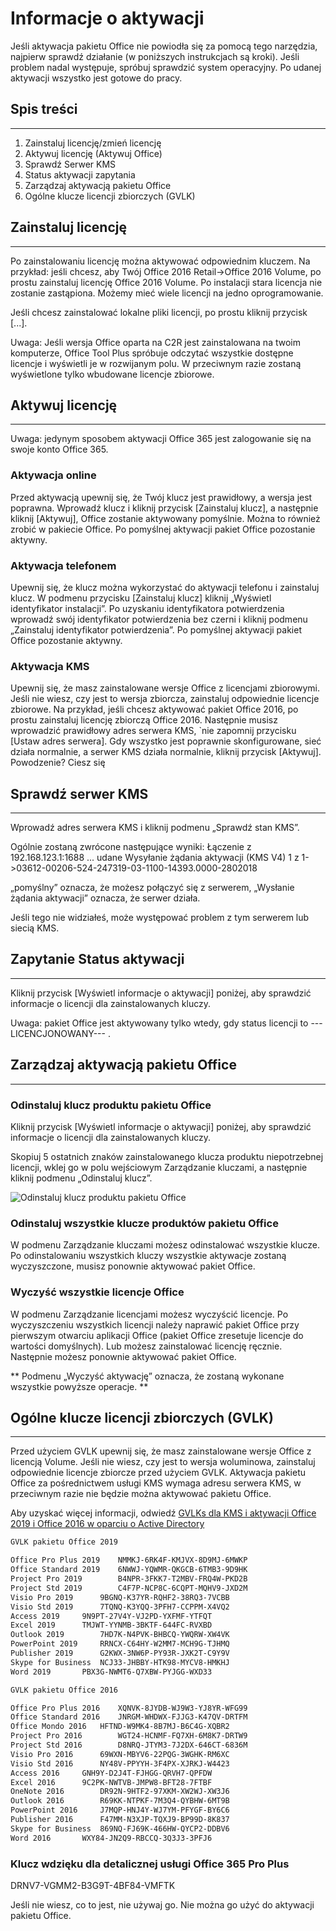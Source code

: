 # Informacje o aktywacji

Jeśli aktywacja pakietu Office nie powiodła się za pomocą tego narzędzia, najpierw sprawdź działanie (w poniższych instrukcjach są kroki). Jeśli problem nadal występuje, spróbuj sprawdzić system operacyjny. Po udanej aktywacji wszystko jest gotowe do pracy.

## Spis treści

---

1. Zainstaluj licencję/zmień licencję
2. Aktywuj licencję (Aktywuj Office)
3. Sprawdź Serwer KMS
4. Status aktywacji zapytania
5. Zarządzaj aktywacją pakietu Office
6. Ogólne klucze licencji zbiorczych (GVLK)

## Zainstaluj licencję

---

Po zainstalowaniu licencję można aktywować odpowiednim kluczem.
Na przykład: jeśli chcesz, aby Twój Office 2016 Retail->Office 2016 Volume, po prostu zainstaluj licencję Office 2016 Volume.
Po instalacji stara licencja nie zostanie zastąpiona. Możemy mieć wiele licencji na jedno oprogramowanie.

Jeśli chcesz zainstalować lokalne pliki licencji, po prostu kliknij przycisk [...].

Uwaga: Jeśli wersja Office oparta na C2R jest zainstalowana na twoim komputerze, Office Tool Plus spróbuje odczytać wszystkie dostępne licencje i wyświetli je w rozwijanym polu. W przeciwnym razie zostaną wyświetlone tylko wbudowane licencje zbiorowe.

## Aktywuj licencję

---

Uwaga: jedynym sposobem aktywacji Office 365 jest zalogowanie się na swoje konto Office 365.

### Aktywacja online

Przed aktywacją upewnij się, że Twój klucz jest prawidłowy, a wersja jest poprawna. Wprowadź klucz i kliknij przycisk [Zainstaluj klucz], a następnie kliknij [Aktywuj], Office zostanie aktywowany pomyślnie. Można to również zrobić w pakiecie Office.
Po pomyślnej aktywacji pakiet Office pozostanie aktywny.

### Aktywacja telefonem

Upewnij się, że klucz można wykorzystać do aktywacji telefonu i zainstaluj klucz. W podmenu przycisku [Zainstaluj klucz] kliknij „Wyświetl identyfikator instalacji”. Po uzyskaniu identyfikatora potwierdzenia wprowadź swój identyfikator potwierdzenia bez czerni i kliknij podmenu „Zainstaluj identyfikator potwierdzenia”.
Po pomyślnej aktywacji pakiet Office pozostanie aktywny.

### Aktywacja KMS

Upewnij się, że masz zainstalowane wersje Office z licencjami zbiorowymi. Jeśli nie wiesz, czy jest to wersja zbiorcza, zainstaluj odpowiednie licencje zbiorowe. Na przykład, jeśli chcesz aktywować pakiet Office 2016, po prostu zainstaluj licencję zbiorczą Office 2016. Następnie musisz wprowadzić prawidłowy adres serwera KMS, `nie zapomnij przycisku [Ustaw adres serwera]. Gdy wszystko jest poprawnie skonfigurowane, sieć działa normalnie, a serwer KMS działa normalnie, kliknij przycisk [Aktywuj]. Powodzenie? Ciesz się

## Sprawdź serwer KMS

---

Wprowadź adres serwera KMS i kliknij podmenu „Sprawdź stan KMS”.

Ogólnie zostaną zwrócone następujące wyniki:
Łączenie z 192.168.123.1:1688 ... udane
Wysyłanie żądania aktywacji (KMS V4) 1 z 1->03612-00206-524-247319-03-1100-14393.0000-2802018

„pomyślny” oznacza, że ​​możesz połączyć się z serwerem, „Wysłanie żądania aktywacji” oznacza, że ​​serwer działa.

Jeśli tego nie widziałeś, może występować problem z tym serwerem lub siecią KMS.

## Zapytanie Status aktywacji

---

Kliknij przycisk [Wyświetl informacje o aktywacji] poniżej, aby sprawdzić informacje o licencji dla zainstalowanych kluczy.

Uwaga: pakiet Office jest aktywowany tylko wtedy, gdy status licencji to ---LICENCJONOWANY--- .

## Zarządzaj aktywacją pakietu Office

---

### Odinstaluj klucz produktu pakietu Office

Kliknij przycisk [Wyświetl informacje o aktywacji] poniżej, aby sprawdzić informacje o licencji dla zainstalowanych kluczy.

Skopiuj 5 ostatnich znaków zainstalowanego klucza produktu niepotrzebnej licencji, wklej go w polu wejściowym Zarządzanie kluczami, a następnie kliknij podmenu „Odinstaluj klucz”.

![Odinstaluj klucz produktu pakietu Office](https://server.coolhub.top/OfficeTool/images/en-us/UninstallKey.png)

### Odinstaluj wszystkie klucze produktów pakietu Office

W podmenu Zarządzanie kluczami możesz odinstalować wszystkie klucze.
Po odinstalowaniu wszystkich kluczy wszystkie aktywacje zostaną wyczyszczone, musisz ponownie aktywować pakiet Office.


### Wyczyść wszystkie licencje Office

W podmenu Zarządzanie licencjami możesz wyczyścić licencje.
Po wyczyszczeniu wszystkich licencji należy naprawić pakiet Office przy pierwszym otwarciu aplikacji Office (pakiet Office zresetuje licencje do wartości domyślnych).
Lub możesz zainstalować licencję ręcznie. Następnie możesz ponownie aktywować pakiet Office.

** Podmenu „Wyczyść aktywację” oznacza, że ​​zostaną wykonane wszystkie powyższe operacje. **

## Ogólne klucze licencji zbiorczych (GVLK)

---

Przed użyciem GVLK upewnij się, że masz zainstalowane wersje Office z licencją Volume.
Jeśli nie wiesz, czy jest to wersja woluminowa, zainstaluj odpowiednie licencje zbiorcze przed użyciem GVLK.
Aktywacja pakietu Office za pośrednictwem usługi KMS wymaga adresu serwera KMS, w przeciwnym razie nie będzie można aktywować pakietu Office.

Aby uzyskać więcej informacji, odwiedź [GVLKs dla KMS i aktywacji Office 2019 i Office 2016 w oparciu o Active Directory](https://docs.microsoft.com/en-us/DeployOffice/vlactivation/gvlks)

```txt
GVLK pakietu Office 2019

Office Pro Plus 2019	NMMKJ-6RK4F-KMJVX-8D9MJ-6MWKP
Office Standard 2019	6NWWJ-YQWMR-QKGCB-6TMB3-9D9HK
Project Pro 2019		B4NPR-3FKK7-T2MBV-FRQ4W-PKD2B
Project Std 2019		C4F7P-NCP8C-6CQPT-MQHV9-JXD2M
Visio Pro 2019		9BGNQ-K37YR-RQHF2-38RQ3-7VCBB
Visio Std 2019		7TQNQ-K3YQQ-3PFH7-CCPPM-X4VQ2
Access 2019		9N9PT-27V4Y-VJ2PD-YXFMF-YTFQT
Excel 2019		TMJWT-YYNMB-3BKTF-644FC-RVXBD
Outlook 2019		7HD7K-N4PVK-BHBCQ-YWQRW-XW4VK
PowerPoint 2019		RRNCX-C64HY-W2MM7-MCH9G-TJHMQ
Publisher 2019		G2KWX-3NW6P-PY93R-JXK2T-C9Y9V
Skype for Business	NCJ33-JHBBY-HTK98-MYCV8-HMKHJ
Word 2019		PBX3G-NWMT6-Q7XBW-PYJGG-WXD33

GVLK pakietu Office 2016

Office Pro Plus 2016	XQNVK-8JYDB-WJ9W3-YJ8YR-WFG99
Office Standard 2016	JNRGM-WHDWX-FJJG3-K47QV-DRTFM
Office Mondo 2016	HFTND-W9MK4-8B7MJ-B6C4G-XQBR2
Project Pro 2016		WGT24-HCNMF-FQ7XH-6M8K7-DRTW9
Project Std 2016		D8NRQ-JTYM3-7J2DX-646CT-6836M
Visio Pro 2016		69WXN-MBYV6-22PQG-3WGHK-RM6XC
Visio Std 2016		NY48V-PPYYH-3F4PX-XJRKJ-W4423
Access 2016		GNH9Y-D2J4T-FJHGG-QRVH7-QPFDW
Excel 2016		9C2PK-NWTVB-JMPW8-BFT28-7FTBF
OneNote 2016		DR92N-9HTF2-97XKM-XW2WJ-XW3J6
Outlook 2016		R69KK-NTPKF-7M3Q4-QYBHW-6MT9B
PowerPoint 2016		J7MQP-HNJ4Y-WJ7YM-PFYGF-BY6C6
Publisher 2016		F47MM-N3XJP-TQXJ9-BP99D-8K837
Skype for Business	869NQ-FJ69K-466HW-QYCP2-DDBV6
Word 2016		WXY84-JN2Q9-RBCCQ-3Q3J3-3PFJ6
```

### Klucz wdzięku dla detalicznej usługi Office 365 Pro Plus

DRNV7-VGMM2-B3G9T-4BF84-VMFTK

Jeśli nie wiesz, co to jest, nie używaj go. Nie można go użyć do aktywacji pakietu Office.
